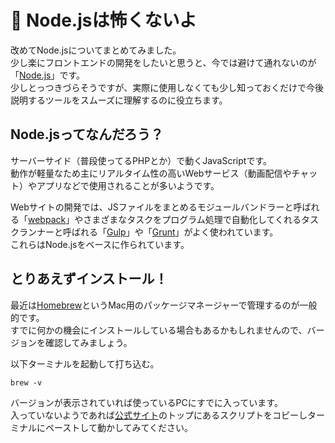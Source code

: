 # 👻 Node.jsは怖くないよ
改めてNode.jsについてまとめてみました。  
少し楽にフロントエンドの開発をしたいと思うと、今では避けて通れないのが「[Node.js](https://nodejs.org/ja/about/)」です。  
少しとっつきづらそうですが、実際に使用しなくても少し知っておくだけで今後説明するツールをスムーズに理解するのに役立ちます。

## Node.jsってなんだろう？
サーバーサイド（普段使ってるPHPとか）で動くJavaScriptです。  
動作が軽量なため主にリアルタイム性の高いWebサービス（動画配信やチャット）やアプリなどで使用されることが多いようです。

Webサイトの開発では、JSファイルをまとめるモジュールバンドラーと呼ばれる「[webpack](https://webpack.js.org/)」やさまざまなタスクをプログラム処理で自動化してくれるタスクランナーと呼ばれる「[Gulp](https://gulpjs.com/)」や「[Grunt](https://gruntjs.com/)」がよく使われています。  
これらはNode.jsをベースに作られています。

## とりあえずインストール！
最近は[Homebrew](https://brew.sh/index_ja.html)というMac用のパッケージマネージャーで管理するのが一般的です。  
すでに何かの機会にインストールしている場合もあるかもしれませんので、バージョンを確認してみましょう。

以下ターミナルを起動して打ち込む。
~~~
brew -v
~~~

バージョンが表示されていれば使っているPCにすでに入っています。  
入っていないようであれば[公式サイト](https://brew.sh/index_ja.html)のトップにあるスクリプトをコピーしターミナルにペーストして動かしてみてください。

